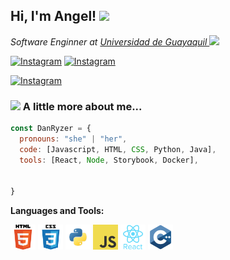 <h2> Hi, I'm Angel! <img src="https://media.giphy.com/media/xT9IgBs921QcFeC0ms/giphy.gif" width="50"></h2>

<p><em>Software Enginner at <a href="https://www.ug.edu.ec">Universidad de Guayaquil </a><img src="https://media.giphy.com/media/XqKu2VpXi9Nkj19dqq/giphy.gif" width="30"> 
</em></p>
<a href="https://www.instagram.com/absphreak" target="_blank "><img src="https://img.shields.io/badge/Instagram-%23E4405F.svg?&style=flat-square&logo=instagram&logoColor=white" alt="Instagram"></a>
<a href="https://www.youtube.com/channel/UCUlr-y5JBlFqwABp2jsFwNw?sub_confirmation=1" target= "_blank"  ><img src="https://img.shields.io/youtube/channel/subscribers/UCUlr-y5JBlFqwABp2jsFwNw?style=social" alt="Instagram"></a>

<a href="https://www.youtube.com/channel/UCUlr-y5JBlFqwABp2jsFwNw?sub_confirmation=1" target= "_blank"  ><img src="https://img.shields.io/github/followers/DanRyzer10?style=social" alt="Instagram"></a>



### <img src="https://media.giphy.com/media/xUA7aZeLE2e0P7Znz2/giphy.gif" width="50"> A little more about me...  

```javascript
const DanRyzer = {
  pronouns: "she" | "her",
  code: [Javascript, HTML, CSS, Python, Java],
  tools: [React, Node, Storybook, Docker],
  

}
```

**Languages and Tools:**

<code><img height="40" src="https://raw.githubusercontent.com/github/explore/80688e429a7d4ef2fca1e82350fe8e3517d3494d/topics/html/html.png"></code>  <code><img height="40" src="https://raw.githubusercontent.com/github/explore/80688e429a7d4ef2fca1e82350fe8e3517d3494d/topics/css/css.png"></code> 
<code><img height="40" src="https://raw.githubusercontent.com/github/explore/80688e429a7d4ef2fca1e82350fe8e3517d3494d/topics/python/python.png"></code>
<code><img height="40" src="https://raw.githubusercontent.com/github/explore/80688e429a7d4ef2fca1e82350fe8e3517d3494d/topics/javascript/javascript.png"></code> <code><img height="40" src="https://raw.githubusercontent.com/devicons/devicon/master/icons/react/react-original-wordmark.svg"></code> 
<code><img height="40" src="https://raw.githubusercontent.com/github/explore/80688e429a7d4ef2fca1e82350fe8e3517d3494d/topics/cpp/cpp.png"></code> 


<!---
DanRyzer10/DanRyzer10 is a ✨ special ✨ repository because its `README.md` (this file) appears on your GitHub profile.
You can click the Preview link to take a look at your changes.
--->
